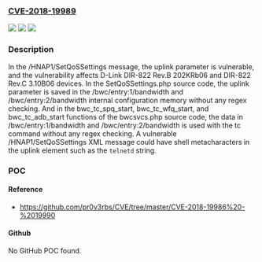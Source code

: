 ### [CVE-2018-19989](https://cve.mitre.org/cgi-bin/cvename.cgi?name=CVE-2018-19989)
![](https://img.shields.io/static/v1?label=Product&message=n%2Fa&color=blue)
![](https://img.shields.io/static/v1?label=Version&message=n%2Fa&color=blue)
![](https://img.shields.io/static/v1?label=Vulnerability&message=n%2Fa&color=brighgreen)

### Description

In the /HNAP1/SetQoSSettings message, the uplink parameter is vulnerable, and the vulnerability affects D-Link DIR-822 Rev.B 202KRb06 and DIR-822 Rev.C 3.10B06 devices. In the SetQoSSettings.php source code, the uplink parameter is saved in the /bwc/entry:1/bandwidth and /bwc/entry:2/bandwidth internal configuration memory without any regex checking. And in the bwc_tc_spq_start, bwc_tc_wfq_start, and bwc_tc_adb_start functions of the bwcsvcs.php source code, the data in /bwc/entry:1/bandwidth and /bwc/entry:2/bandwidth is used with the tc command without any regex checking. A vulnerable /HNAP1/SetQoSSettings XML message could have shell metacharacters in the uplink element such as the `telnetd` string.

### POC

#### Reference
- https://github.com/pr0v3rbs/CVE/tree/master/CVE-2018-19986%20-%2019990

#### Github
No GitHub POC found.

